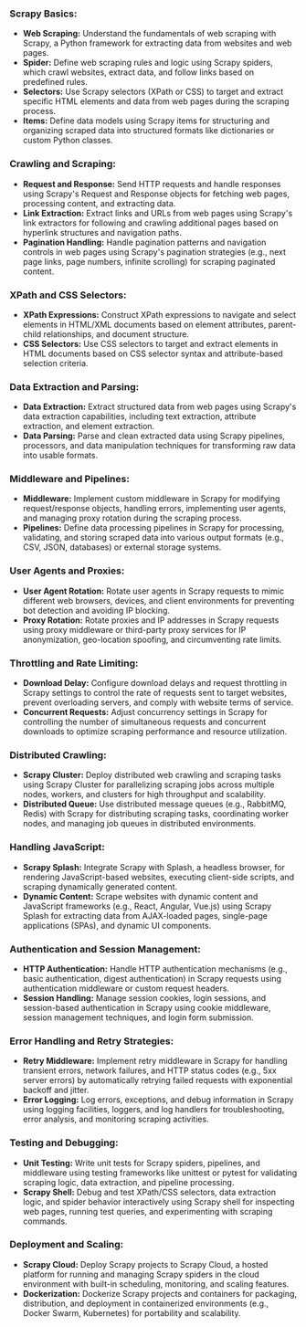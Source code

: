 ### Scrapy Basics:
- **Web Scraping:** Understand the fundamentals of web scraping with Scrapy, a Python framework for extracting data from websites and web pages.
- **Spider:** Define web scraping rules and logic using Scrapy spiders, which crawl websites, extract data, and follow links based on predefined rules.
- **Selectors:** Use Scrapy selectors (XPath or CSS) to target and extract specific HTML elements and data from web pages during the scraping process.
- **Items:** Define data models using Scrapy items for structuring and organizing scraped data into structured formats like dictionaries or custom Python classes.

### Crawling and Scraping:
- **Request and Response:** Send HTTP requests and handle responses using Scrapy's Request and Response objects for fetching web pages, processing content, and extracting data.
- **Link Extraction:** Extract links and URLs from web pages using Scrapy's link extractors for following and crawling additional pages based on hyperlink structures and navigation paths.
- **Pagination Handling:** Handle pagination patterns and navigation controls in web pages using Scrapy's pagination strategies (e.g., next page links, page numbers, infinite scrolling) for scraping paginated content.

### XPath and CSS Selectors:
- **XPath Expressions:** Construct XPath expressions to navigate and select elements in HTML/XML documents based on element attributes, parent-child relationships, and document structure.
- **CSS Selectors:** Use CSS selectors to target and extract elements in HTML documents based on CSS selector syntax and attribute-based selection criteria.

### Data Extraction and Parsing:
- **Data Extraction:** Extract structured data from web pages using Scrapy's data extraction capabilities, including text extraction, attribute extraction, and element extraction.
- **Data Parsing:** Parse and clean extracted data using Scrapy pipelines, processors, and data manipulation techniques for transforming raw data into usable formats.

### Middleware and Pipelines:
- **Middleware:** Implement custom middleware in Scrapy for modifying request/response objects, handling errors, implementing user agents, and managing proxy rotation during the scraping process.
- **Pipelines:** Define data processing pipelines in Scrapy for processing, validating, and storing scraped data into various output formats (e.g., CSV, JSON, databases) or external storage systems.

### User Agents and Proxies:
- **User Agent Rotation:** Rotate user agents in Scrapy requests to mimic different web browsers, devices, and client environments for preventing bot detection and avoiding IP blocking.
- **Proxy Rotation:** Rotate proxies and IP addresses in Scrapy requests using proxy middleware or third-party proxy services for IP anonymization, geo-location spoofing, and circumventing rate limits.

### Throttling and Rate Limiting:
- **Download Delay:** Configure download delays and request throttling in Scrapy settings to control the rate of requests sent to target websites, prevent overloading servers, and comply with website terms of service.
- **Concurrent Requests:** Adjust concurrency settings in Scrapy for controlling the number of simultaneous requests and concurrent downloads to optimize scraping performance and resource utilization.

### Distributed Crawling:
- **Scrapy Cluster:** Deploy distributed web crawling and scraping tasks using Scrapy Cluster for parallelizing scraping jobs across multiple nodes, workers, and clusters for high throughput and scalability.
- **Distributed Queue:** Use distributed message queues (e.g., RabbitMQ, Redis) with Scrapy for distributing scraping tasks, coordinating worker nodes, and managing job queues in distributed environments.

### Handling JavaScript:
- **Scrapy Splash:** Integrate Scrapy with Splash, a headless browser, for rendering JavaScript-based websites, executing client-side scripts, and scraping dynamically generated content.
- **Dynamic Content:** Scrape websites with dynamic content and JavaScript frameworks (e.g., React, Angular, Vue.js) using Scrapy Splash for extracting data from AJAX-loaded pages, single-page applications (SPAs), and dynamic UI components.

### Authentication and Session Management:
- **HTTP Authentication:** Handle HTTP authentication mechanisms (e.g., basic authentication, digest authentication) in Scrapy requests using authentication middleware or custom request headers.
- **Session Handling:** Manage session cookies, login sessions, and session-based authentication in Scrapy using cookie middleware, session management techniques, and login form submission.

### Error Handling and Retry Strategies:
- **Retry Middleware:** Implement retry middleware in Scrapy for handling transient errors, network failures, and HTTP status codes (e.g., 5xx server errors) by automatically retrying failed requests with exponential backoff and jitter.
- **Error Logging:** Log errors, exceptions, and debug information in Scrapy using logging facilities, loggers, and log handlers for troubleshooting, error analysis, and monitoring scraping activities.

### Testing and Debugging:
- **Unit Testing:** Write unit tests for Scrapy spiders, pipelines, and middleware using testing frameworks like unittest or pytest for validating scraping logic, data extraction, and pipeline processing.
- **Scrapy Shell:** Debug and test XPath/CSS selectors, data extraction logic, and spider behavior interactively using Scrapy shell for inspecting web pages, running test queries, and experimenting with scraping commands.

### Deployment and Scaling:
- **Scrapy Cloud:** Deploy Scrapy projects to Scrapy Cloud, a hosted platform for running and managing Scrapy spiders in the cloud environment with built-in scheduling, monitoring, and scaling features.
- **Dockerization:** Dockerize Scrapy projects and containers for packaging, distribution, and deployment in containerized environments (e.g., Docker Swarm, Kubernetes) for portability and scalability.
